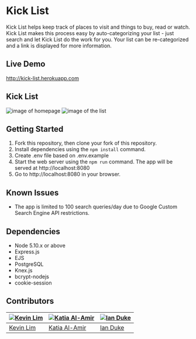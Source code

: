 
# Kick List
Kick List helps keep track of places to visit and things to buy, read or watch. Kick List makes this process easy by auto-categorizing your list - just search and let Kick List do the work for you. Your list can be re-categorized and a link is displayed for more information.

## Live Demo
http://kick-list.herokuapp.com

## Kick List

![image of homepage](https://github.com/limkevi1/TODO-list/blob/master/images/homepage.png)
![image of the list](https://github.com/limkevi1/TODO-list/blob/master/images/list.png)

## Getting Started

1. Fork this repository, then clone your fork of this repository.
2. Install dependencies using the `npm install` command.
3. Create .env file based on .env.example
4. Start the web server using the `npm run` command. The app will be served at http://localhost:8080
5. Go to http://localhost:8080 in your browser.

## Known Issues
- The app is limited to 100 search queries/day due to Google Custom Search Engine API restrictions.

## Dependencies

- Node 5.10.x or above
- Express.js
- EJS
- PostgreSQL
- Knex.js
- bcrypt-nodejs
- cookie-session

## Contributors

[![Kevin Lim](https://avatars1.githubusercontent.com/u/16856051?v=3&s=400)](https://github.com/limkevi1) | [![Katia Al-Amir](https://avatars0.githubusercontent.com/u/11549223?v=3&s=400)](https://github.com/kamir222) | [![Ian Duke](https://avatars2.githubusercontent.com/u/16829276?v=3&s=400)](https://github.com/1andee)
---|---|---
[Kevin Lim](https://github.com/limkevi1) | [Katia Al-Amir](https://github.com/kamir222) | [Ian Duke](https://github.com/1andee)
